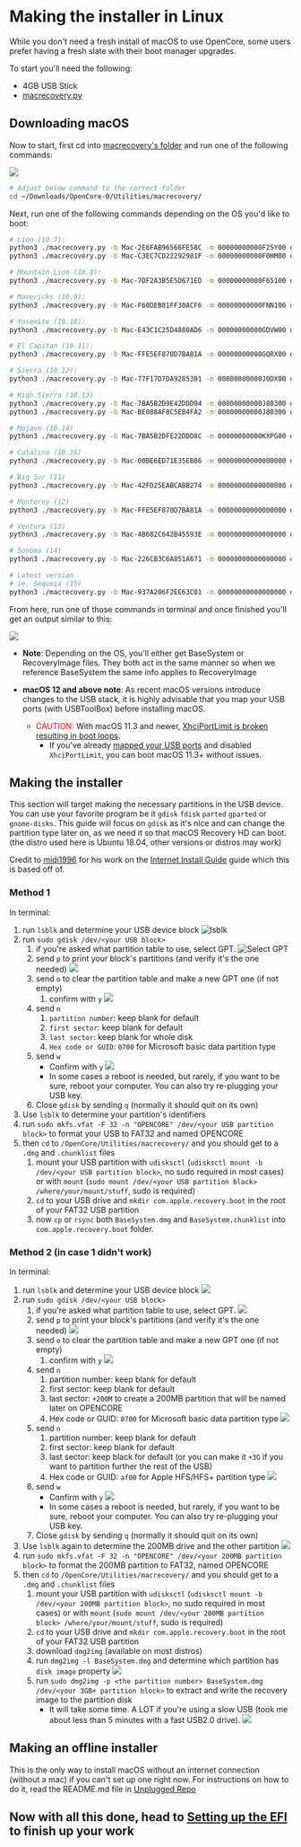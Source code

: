 # Making the installer in Linux

While you don't need a fresh install of macOS to use OpenCore, some users prefer having a fresh slate with their boot manager upgrades.

To start you'll need the following:

* 4GB USB Stick
* [macrecovery.py](https://github.com/acidanthera/OpenCorePkg/releases)
  
## Downloading macOS

Now to start, first cd into [macrecovery's folder](https://github.com/acidanthera/OpenCorePkg/releases) and run one of the following commands:

![](../images/installer-guide/legacy-mac-install-md/macrecovery.png)

```sh
# Adjust below command to the correct folder
cd ~/Downloads/OpenCore-0/Utilities/macrecovery/
```

Next, run one of the following commands depending on the OS you'd like to boot:

```sh
# Lion (10.7):
python3 ./macrecovery.py -b Mac-2E6FAB96566FE58C -m 00000000000F25Y00 download
python3 ./macrecovery.py -b Mac-C3EC7CD22292981F -m 00000000000F0HM00 download

# Mountain Lion (10.8):
python3 ./macrecovery.py -b Mac-7DF2A3B5E5D671ED -m 00000000000F65100 download

# Mavericks (10.9):
python3 ./macrecovery.py -b Mac-F60DEB81FF30ACF6 -m 00000000000FNN100 download

# Yosemite (10.10):
python3 ./macrecovery.py -b Mac-E43C1C25D4880AD6 -m 00000000000GDVW00 download

# El Capitan (10.11):
python3 ./macrecovery.py -b Mac-FFE5EF870D7BA81A -m 00000000000GQRX00 download

# Sierra (10.12):
python3 ./macrecovery.py -b Mac-77F17D7DA9285301 -m 00000000000J0DX00 download

# High Sierra (10.13)
python3 ./macrecovery.py -b Mac-7BA5B2D9E42DDD94 -m 00000000000J80300 download
python3 ./macrecovery.py -b Mac-BE088AF8C5EB4FA2 -m 00000000000J80300 download

# Mojave (10.14)
python3 ./macrecovery.py -b Mac-7BA5B2DFE22DDD8C -m 00000000000KXPG00 download

# Catalina (10.15)
python3 ./macrecovery.py -b Mac-00BE6ED71E35EB86 -m 00000000000000000 download

# Big Sur (11)
python3 ./macrecovery.py -b Mac-42FD25EABCABB274 -m 00000000000000000 download

# Monterey (12)
python3 ./macrecovery.py -b Mac-FFE5EF870D7BA81A -m 00000000000000000 download

# Ventura (13)
python3 ./macrecovery.py -b Mac-4B682C642B45593E -m 00000000000000000 download

# Sonoma (14)
python3 ./macrecovery.py -b Mac-226CB3C6A851A671 -m 00000000000000000 download

# Latest version
# ie. Sequoia (15)
python3 ./macrecovery.py -b Mac-937A206F2EE63C01 -m 00000000000000000 download
```

From here, run one of those commands in terminal and once finished you'll get an output similar to this:

![](../images/installer-guide/legacy-mac-install-md/download-done.png)

* **Note**: Depending on the OS, you'll either get BaseSystem or RecoveryImage files. They both act in the same manner so when we reference BaseSystem the same info applies to RecoveryImage

* **macOS 12 and above note**: As recent macOS versions introduce changes to the USB stack, it is highly advisable that you map your USB ports (with USBToolBox) before installing macOS.
  * <span style="color:red"> CAUTION: </span> With macOS 11.3 and newer, [XhciPortLimit is broken resulting in boot loops](https://github.com/dortania/bugtracker/issues/162).
    * If you've already [mapped your USB ports](https://dortania.github.io/OpenCore-Post-Install/usb/) and disabled `XhciPortLimit`, you can boot macOS 11.3+ without issues.

## Making the installer

This section will target making the necessary partitions in the USB device. You can use your favorite program be it `gdisk` `fdisk` `parted` `gparted` or `gnome-disks`. This guide will focus on `gdisk` as it's nice and can change the partition type later on, as we need it so that macOS Recovery HD can boot. (the distro used here is Ubuntu 18.04, other versions or distros may work)

Credit to [midi1996](https://github.com/midi1996) for his work on the [Internet Install Guide](https://midi1996.github.io/hackintosh-internet-install-gitbook/) guide which this is based off of.

### Method 1

In terminal:

1. run `lsblk` and determine your USB device block
  ![lsblk](../images/installer-guide/linux-install-md/unknown-5.png)
2. run `sudo gdisk /dev/<your USB block>`
   1. if you're asked what partition table to use, select GPT.
      ![Select GPT](../images/installer-guide/linux-install-md/unknown-6.png)
   2. send `p` to print your block's partitions \(and verify it's the one needed\)
      ![](../images/installer-guide/linux-install-md/unknown-13.png)
   3. send `o` to clear the partition table and make a new GPT one (if not empty)
      1. confirm with `y`
         ![](../images/installer-guide/linux-install-md/unknown-8.png)
   4. send `n`
      1. `partition number`: keep blank for default
      2. `first sector`: keep blank for default
      3. `last sector`: keep blank for whole disk
      4. `Hex code or GUID`: `0700` for Microsoft basic data partition type
   5. send `w`
      * Confirm with `y`
      ![](../images/installer-guide/linux-install-md/unknown-9.png)
      * In some cases a reboot is needed, but rarely, if you want to be sure, reboot your computer. You can also try re-plugging your USB key.
   6. Close `gdisk` by sending `q` (normally it should quit on its own)
3. Use `lsblk` to determine your partition's identifiers
4. run `sudo mkfs.vfat -F 32 -n "OPENCORE" /dev/<your USB partition block>` to format your USB to FAT32 and named OPENCORE
5. then `cd` to `/OpenCore/Utilities/macrecovery/` and you should get to a `.dmg` and `.chunklist` files
   1. mount your USB partition with `udisksctl` (`udisksctl mount -b /dev/<your USB partition block>`, no sudo required in most cases) or with `mount` (`sudo mount /dev/<your USB partition block> /where/your/mount/stuff`, sudo is required)
   2. `cd` to your USB drive and `mkdir com.apple.recovery.boot` in the root of your FAT32 USB partition
   3. now `cp` or `rsync` both `BaseSystem.dmg` and `BaseSystem.chunklist` into `com.apple.recovery.boot` folder.

### Method 2 (in case 1 didn't work)

In terminal:

1. run `lsblk` and determine your USB device block
   ![](../images/installer-guide/linux-install-md/unknown-11.png)
2. run `sudo gdisk /dev/<your USB block>`
   1. if you're asked what partition table to use, select GPT.
      ![](../images/installer-guide/linux-install-md/unknown-12.png)
   2. send `p` to print your block's partitions \(and verify it's the one needed\)
      ![](../images/installer-guide/linux-install-md/unknown-13.png)
   3. send `o` to clear the partition table and make a new GPT one (if not empty)
      1. confirm with `y`
         ![](../images/installer-guide/linux-install-md/unknown-14.png)
   4. send `n`
      1. partition number: keep blank for default
      2. first sector: keep blank for default
      3. last sector: `+200M` to create a 200MB partition that will be named later on OPENCORE
      4. Hex code or GUID: `0700` for Microsoft basic data partition type
      ![](../images/installer-guide/linux-install-md/unknown-15.png)
   5. send `n`
      1. partition number: keep blank for default
      2. first sector: keep blank for default
      3. last sector: keep black for default \(or you can make it `+3G` if you want to partition further the rest of the USB\)
      4. Hex code or GUID: `af00` for Apple HFS/HFS+ partition type
      ![](../images/installer-guide/linux-install-md/unknown-16.png)
   6. send `w`
      * Confirm with `y`
      ![](../images/installer-guide/linux-install-md/unknown-17.png)
      * In some cases a reboot is needed, but rarely, if you want to be sure, reboot your computer. You can also try re-plugging your USB key.
   7. Close `gdisk` by sending `q` (normally it should quit on its own)
3. Use `lsblk` again to determine the 200MB drive and the other partition
   ![](../images/installer-guide/linux-install-md/unknown-18.png)
4. run `sudo mkfs.vfat -F 32 -n "OPENCORE" /dev/<your 200MB partition block>` to format the 200MB partition to FAT32, named OPENCORE
5. then `cd` to `/OpenCore/Utilities/macrecovery/` and you should get to a `.dmg` and `.chunklist` files
   1. mount your USB partition with `udisksctl` (`udisksctl mount -b /dev/<your 200MB partition block>`, no sudo required in most cases) or with `mount` (`sudo mount /dev/<your 200MB partition block> /where/your/mount/stuff`, sudo is required)
   2. `cd` to your USB drive and `mkdir com.apple.recovery.boot` in the root of your FAT32 USB partition
   3. download `dmg2img` (available on most distros)
   4. run `dmg2img -l BaseSystem.dmg` and determine which partition has `disk image` property
      ![](../images/installer-guide/linux-install-md/unknown-20.png)
   5. run `sudo dmg2img -p <the partition number> BaseSystem.dmg /dev/<your 3GB+ partition block>` to extract and write the recovery image to the partition disk
      * It will take some time. A LOT if you're using a slow USB (took me about less than 5 minutes with a fast USB2.0 drive).
      ![](../images/installer-guide/linux-install-md/unknown-21.png)

## Making an offline installer

This is the only way to install macOS without an internet connection (without a mac) if you can't set up one right now. For instructions on how to do it, read the README.md file in [Unplugged Repo](https://github.com/corpnewt/UnPlugged?tab=readme-ov-file)

## Now with all this done, head to [Setting up the EFI](./opencore-efi.md) to finish up your work
